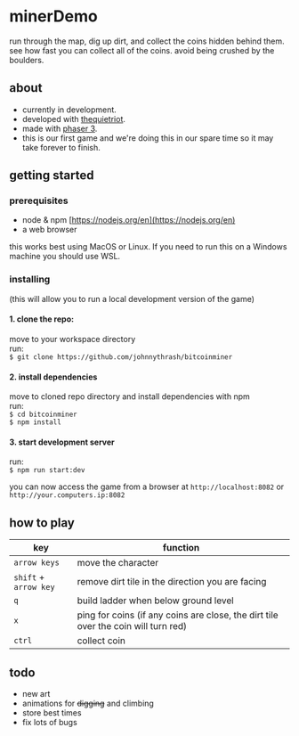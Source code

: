 # minerDemo

run through the map, dig up dirt, and collect the coins hidden behind them. see how fast you can collect all of the coins. avoid being crushed by the boulders.

## about

- currently in development.
- developed with [thequietriot](https://github.com/thequietriot).
- made with [phaser 3](https://www.phaser.io/phaser3).
- this is our first game and we're doing this in our spare time so it may take forever to finish.

## getting started

### prerequisites

- node & npm [https://nodejs.org/en](https://nodejs.org/en)
- a web browser

this works best using MacOS or Linux.  If you need to run this on a Windows machine you should use WSL.

### installing

(this will allow you to run a local development version of the game)

#### 1. clone the repo:

move to your workspace directory  
run:  
`$ git clone https://github.com/johnnythrash/bitcoinminer`

#### 2. install dependencies  

  move to cloned repo directory and install dependencies with npm  
  run:  
 `$ cd bitcoinminer`  
 `$ npm install`

#### 3. start development server

   run:  
  `$ npm run start:dev`
  
  you can now access the game from a browser at `http://localhost:8082` or `http://your.computers.ip:8082`

## how to play

key | function
----|----
`arrow keys` | move the character
`shift` + `arrow key` | remove dirt tile in the direction you are facing
`q` | build ladder when below ground level
`x` | ping for coins (if any coins are close, the dirt tile over the coin will turn red)
`ctrl` | collect coin

## todo

- new art
- animations for ~~digging~~ and climbing
- store best times
- fix lots of bugs

